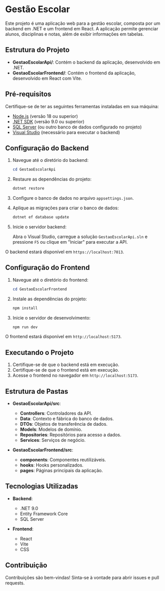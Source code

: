 # Gestão Escolar

Este projeto é uma aplicação web para a gestão escolar, composta por um backend em .NET e um frontend em React. A aplicação permite gerenciar alunos, disciplinas e notas, além de exibir informações em tabelas.

## Estrutura do Projeto

- **GestaoEscolarApi/**: Contém o backend da aplicação, desenvolvido em .NET.
- **GestaoEscolarFrontend/**: Contém o frontend da aplicação, desenvolvido em React com Vite.

## Pré-requisitos

Certifique-se de ter as seguintes ferramentas instaladas em sua máquina:

- [Node.js](https://nodejs.org/) (versão 18 ou superior)
- [.NET SDK](https://dotnet.microsoft.com/) (versão 9.0 ou superior)
- [SQL Server](https://www.microsoft.com/sql-server) (ou outro banco de dados configurado no projeto)
- [Visual Studio](https://visualstudio.microsoft.com/) (necessário para executar o backend)

## Configuração do Backend

1. Navegue até o diretório do backend:

   ```powershell
   cd GestaoEscolarApi
   ```

2. Restaure as dependências do projeto:

   ```powershell
   dotnet restore
   ```

3. Configure o banco de dados no arquivo `appsettings.json`.

4. Aplique as migrações para criar o banco de dados:

   ```powershell
   dotnet ef database update
   ```

5. Inicie o servidor backend:

   Abra o Visual Studio, carregue a solução `GestaoEscolarApi.sln` e pressione `F5` ou clique em "Iniciar" para executar a API.

O backend estará disponível em `https://localhost:7013`.

## Configuração do Frontend

1. Navegue até o diretório do frontend:

   ```powershell
   cd GestaoEscolarFrontend
   ```

2. Instale as dependências do projeto:

   ```powershell
   npm install
   ```

3. Inicie o servidor de desenvolvimento:
   ```powershell
   npm run dev
   ```

O frontend estará disponível em `http://localhost:5173`.

## Executando o Projeto

1. Certifique-se de que o backend está em execução.
2. Certifique-se de que o frontend está em execução.
3. Acesse o frontend no navegador em `http://localhost:5173`.

## Estrutura de Pastas

- **GestaoEscolarApi/src**:

  - **Controllers**: Controladores da API.
  - **Data**: Contexto e fábrica do banco de dados.
  - **DTOs**: Objetos de transferência de dados.
  - **Models**: Modelos de domínio.
  - **Repositories**: Repositórios para acesso a dados.
  - **Services**: Serviços de negócio.

- **GestaoEscolarFrontend/src**:
  - **components**: Componentes reutilizáveis.
  - **hooks**: Hooks personalizados.
  - **pages**: Páginas principais da aplicação.

## Tecnologias Utilizadas

- **Backend**:

  - .NET 9.0
  - Entity Framework Core
  - SQL Server

- **Frontend**:
  - React
  - Vite
  - CSS

## Contribuição

Contribuições são bem-vindas! Sinta-se à vontade para abrir issues e pull requests.
